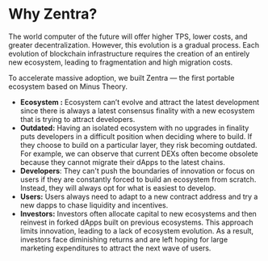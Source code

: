 # Why Zentra?



The world computer of the future will offer higher TPS, lower costs, and greater decentralization. However, this evolution is a gradual process. Each evolution of blockchain infrastructure requires the creation of an entirely new ecosystem, leading to fragmentation and high migration costs.

To accelerate massive adoption, we built Zentra — the first portable ecosystem based on Minus Theory.

* **Ecosystem :** Ecosystem can’t evolve and attract the latest development since there is always a latest consensus finality with a new ecosystem that is trying to attract developers.
* **Outdated:** Having an isolated ecosystem with no upgrades in finality puts developers in a difficult position when deciding where to build. If they choose to build on a particular layer, they risk becoming outdated. For example, we can observe that current DEXs often become obsolete because they cannot migrate their dApps to the latest chains.
* **Developers**: They can't push the boundaries of innovation or focus on users if they are constantly forced to build an ecosystem from scratch. Instead, they will always opt for what is easiest to develop.
* **Users:** Users always need to adapt to a new contract address and try a new dapps to chase liquidity and incentives.
* **Investors:** Investors often allocate capital to new ecosystems and then reinvest in forked dApps built on previous ecosystems. This approach limits innovation, leading to a lack of ecosystem evolution. As a result, investors face diminishing returns and are left hoping for large marketing expenditures to attract the next wave of users.


